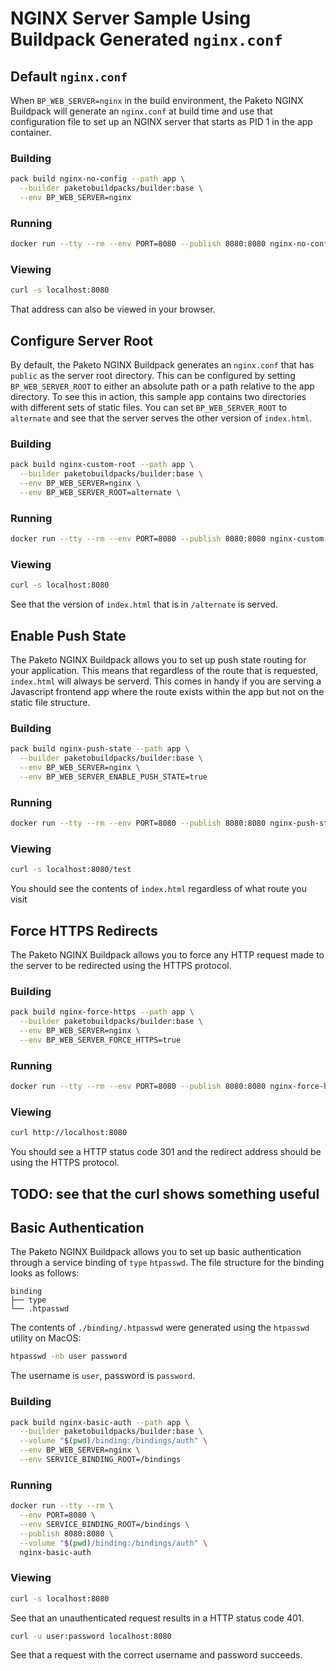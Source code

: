 # NGINX Server Sample Using Buildpack Generated `nginx.conf`

## Default `nginx.conf`

When `BP_WEB_SERVER=nginx` in the build environment, the Paketo NGINX Buildpack
will generate an `nginx.conf` at build time and use that configuration file to set up
an NGINX server that starts as PID 1 in the app container.

### Building

```bash
pack build nginx-no-config --path app \
  --builder paketobuildpacks/builder:base \
  --env BP_WEB_SERVER=nginx
```

### Running

```bash
docker run --tty --rm --env PORT=8080 --publish 8080:8080 nginx-no-config
```

### Viewing

```bash
curl -s localhost:8080
```

That address can also be viewed in your browser.

## Configure Server Root

By default, the Paketo NGINX Buildpack generates an `nginx.conf` that has
`public` as the server root directory. This can be configured by setting
`BP_WEB_SERVER_ROOT` to either an absolute path or a path relative to the app
directory. To see this in action, this sample app contains two directories with
different sets of static files. You can set `BP_WEB_SERVER_ROOT` to `alternate`
and see that the server serves the other version of `index.html`.

### Building

```bash
pack build nginx-custom-root --path app \
  --builder paketobuildpacks/builder:base \
  --env BP_WEB_SERVER=nginx \
  --env BP_WEB_SERVER_ROOT=alternate \
```

### Running

```bash
docker run --tty --rm --env PORT=8080 --publish 8080:8080 nginx-custom-root
```

### Viewing

```bash
curl -s localhost:8080
```

See that the version of `index.html` that is in `/alternate` is served.

## Enable Push State

The Paketo NGINX Buildpack allows you to set up push state routing for your
application. This means that regardless of the route that is requested,
`index.html` will always be serverd. This comes in handy if you are serving a
Javascript frontend app where the route exists within the app but not on the
static file structure.

### Building

```bash
pack build nginx-push-state --path app \
  --builder paketobuildpacks/builder:base \
  --env BP_WEB_SERVER=nginx \
  --env BP_WEB_SERVER_ENABLE_PUSH_STATE=true
```

### Running

```bash
docker run --tty --rm --env PORT=8080 --publish 8080:8080 nginx-push-state
```

### Viewing

```bash
curl -s localhost:8080/test
```

You should see the contents of `index.html` regardless of what route you visit

## Force HTTPS Redirects

The Paketo NGINX Buildpack allows you to force any HTTP request made to
the server to be redirected using the HTTPS protocol.

### Building

```bash
pack build nginx-force-https --path app \
  --builder paketobuildpacks/builder:base \
  --env BP_WEB_SERVER=nginx \
  --env BP_WEB_SERVER_FORCE_HTTPS=true
```

### Running

```bash
docker run --tty --rm --env PORT=8080 --publish 8080:8080 nginx-force-https
```

### Viewing
```bash
curl http://localhost:8080
```

You should see a HTTP status code 301 and the redirect address should be using
the HTTPS protocol.

## TODO: see that the curl shows something useful

## Basic Authentication

The Paketo NGINX Buildpack allows you to set up basic authentication
through a service binding of `type` `htpasswd`. The file structure for the
binding looks as follows:

```plain
binding
├── type
└── .htpasswd
```

The contents of `./binding/.htpasswd` were generated using the `htpasswd` utility on MacOS:
```bash
htpasswd -nb user password
```
The username is `user`, password is `password`.

### Building

```bash
pack build nginx-basic-auth --path app \
  --builder paketobuildpacks/builder:base \
  --volume "$(pwd)/binding:/bindings/auth" \
  --env BP_WEB_SERVER=nginx \
  --env SERVICE_BINDING_ROOT=/bindings
```

### Running

```bash
docker run --tty --rm \
  --env PORT=8080 \
  --env SERVICE_BINDING_ROOT=/bindings \
  --publish 8080:8080 \
  --volume "$(pwd)/binding:/bindings/auth" \
  nginx-basic-auth
```

### Viewing

```bash
curl -s localhost:8080
```
See that an unauthenticated request results in a HTTP status code 401.

```bash
curl -u user:password localhost:8080
```

See that a request with the correct username and password succeeds.

